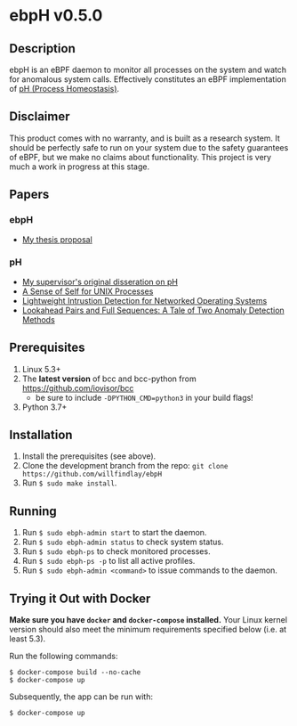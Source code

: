 # ebpH v0.5.0

## Description

ebpH is an eBPF daemon to monitor all processes on the system and watch for anomalous system calls. Effectively constitutes an eBPF implementation of [pH (Process Homeostasis)](https://people.scs.carleton.ca/~mvvelzen/pH/pH.html).

## Disclaimer

This product comes with no warranty, and is built as a research system. It should be perfectly safe to run on your system due to the safety guarantees of eBPF, but we make no claims about functionality. This project is very much a work in progress at this stage.

## Papers

### ebpH

- [My thesis proposal](https://williamfindlay.com/written/thesis-proposal.pdf)

### pH

- [My supervisor's original disseration on pH](https://people.scs.carleton.ca/~soma/pubs/soma-diss.pdf)
- [A Sense of Self for UNIX Processes](https://www.cs.unm.edu/~immsec/publications/ieee-sp-96-unix.pdf)
- [Lightweight Intrustion Detection for Networked Operating Systems](http://people.scs.carleton.ca/~soma/pubs/jcs1998.pdf)
- [Lookahead Pairs and Full Sequences: A Tale of Two Anomaly Detection Methods](http://people.scs.carleton.ca/~soma/pubs/inoue-albany2007.pdf)

## Prerequisites

1. Linux 5.3+
1. The **latest version** of bcc and bcc-python from https://github.com/iovisor/bcc
    - be sure to include `-DPYTHON_CMD=python3` in your build flags!
1. Python 3.7+

## Installation

1. Install the prerequisites (see above).
1. Clone the development branch from the repo: `git clone https://github.com/willfindlay/ebpH`
1. Run `$ sudo make install`.

## Running

1. Run `$ sudo ebph-admin start` to start the daemon.
1. Run `$ sudo ebph-admin status` to check system status.
1. Run `$ sudo ebph-ps` to check monitored processes.
1. Run `$ sudo ebph-ps -p` to list all active profiles.
1. Run `$ sudo ebph-admin <command>` to issue commands to the daemon.

## Trying it Out with Docker

**Make sure you have `docker` and `docker-compose` installed.** Your Linux kernel version should also meet the minimum requirements specified below (i.e. at least 5.3).

Run the following commands:

```
$ docker-compose build --no-cache
$ docker-compose up
```

Subsequently, the app can be run with:

```
$ docker-compose up
```
